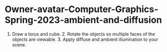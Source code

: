 # Owner-avatar-Computer-Graphics-Spring-2023-ambient-and-diffusion
 1. Draw a torus and cube.  2. Rotate the objects so multiple faces of the objects are viewable.  3. Apply diffuse and ambient illumination to your scene.
